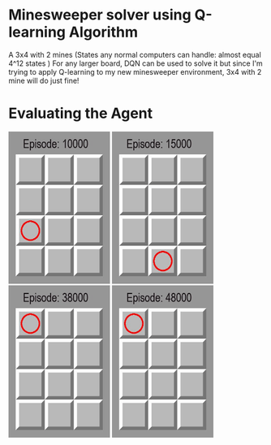 
# Minesweeper solver using Q-learning Algorithm
  A 3x4 with 2 mines (States any normal computers can handle: almost equal 4^12 states ) 
  For any larger board, DQN can be used to solve it but since I'm trying to apply Q-learning to my new minesweeper environment, 3x4 with 2 mine will do just fine!
  
# Evaluating the Agent
<img src="./footage/gifs/1000.gif" width="200" height="300" />
<img src="./footage/gifs/16000.gif" width="200" height="300" />
<img src="./footage/gifs/39000.gif" width="200" height="300" />
<img src="./footage/gifs/49000.gif" width="200" height="300" />
